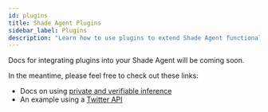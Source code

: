 ```yaml
---
id: plugins
title: Shade Agent Plugins
sidebar_label: Plugins
description: "Learn how to use plugins to extend Shade Agent functionality."
---
```


Docs for integrating plugins into your Shade Agent will be coming soon.

In the meantime, please feel free to check out these links:
- Docs on using [private and verifiable inference](https://docs.near.ai/cloud/get-started/)
- An example using a [Twitter API](https://github.com/NearDeFi/shade-agent-basednames)
